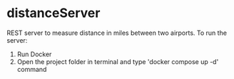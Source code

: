 # distanceServer
REST server to measure distance in miles between two airports.
To run the server:
1. Run Docker
2. Open the project folder in terminal and type 'docker compose up -d' command
